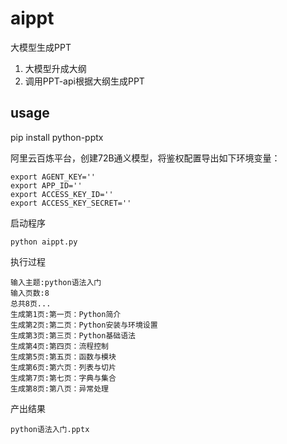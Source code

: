 # aippt

大模型生成PPT
1. 大模型升成大纲
2. 调用PPT-api根据大纲生成PPT

## usage
pip install python-pptx

阿里云百炼平台，创建72B通义模型，将鉴权配置导出如下环境变量：

```
export AGENT_KEY=''
export APP_ID=''
export ACCESS_KEY_ID=''
export ACCESS_KEY_SECRET=''
```

启动程序

```
python aippt.py
```

执行过程

```
输入主题:python语法入门
输入页数:8
总共8页...
生成第1页:第一页：Python简介
生成第2页:第二页：Python安装与环境设置
生成第3页:第三页：Python基础语法
生成第4页:第四页：流程控制
生成第5页:第五页：函数与模块
生成第6页:第六页：列表与切片
生成第7页:第七页：字典与集合
生成第8页:第八页：异常处理
```

产出结果

```
python语法入门.pptx
```